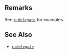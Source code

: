## Remarks

See [`c:delegate`](delegate.html) for examples.

## See Also

- [`c:delegate`](delegate.html)
